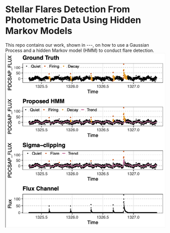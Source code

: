 # Stellar Flares Detection From Photometric Data Using Hidden Markov Models

This repo contains our work, shown in ---, on how to use a Gaussian Process and a hidden Markov model (HMM) to conduct flare detection. 
![Alt text](https://github.com/Esquivel-Arturo/celeriteQFD/blob/main/Res/Injection_recover/flare_inj.png)
